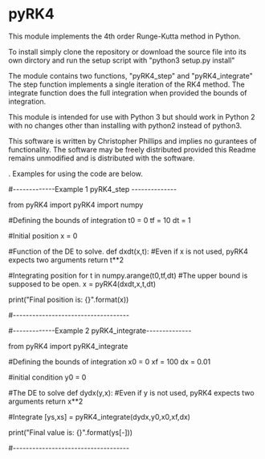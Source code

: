 # pyRK4
This module implements the 4th order Runge-Kutta method in Python.

To install simply clone the repository or download the source file into its own dirctory and run the setup script with "python3 setup.py install"

The module contains two functions, "pyRK4_step" and "pyRK4_integrate"
The step function implements a single iteration of the RK4 method.
The integrate function does the full integration when provided the bounds of integration.

This module is intended for use with Python 3 but should work in Python 2 with no changes other than installing with python2 instead of python3.

This software is written by Christopher Phillips and implies no gurantees of functionality.
The software may be freely distributed provided this Readme remains unmodified and is distributed with the software.

.
Examples for using the code are below.

#-------------Example 1 pyRK4_step --------------

 from pyRK4 import pyRK4
 import numpy
 
 #Defining the bounds of integration
 t0 = 0
 tf = 10
 dt = 1

 #Initial position
 x = 0

 #Function of the DE to solve.
 def dxdt(x,t): #Even if x is not used, pyRK4 expects two arguments
   return t**2
   

 #Integrating position
 for t in numpy.arange(t0,tf,dt) #The upper bound is supposed to be open.
   x = pyRK4(dxdt,x,t,dt)

 print("Final position is: {}".format(x))

#------------------------------------

#-------------Example 2 pyRK4_integrate--------------

 from pyRK4 import pyRK4_integrate
 
 #Defining the bounds of integration
 x0 = 0
 xf = 100
 dx = 0.01

 #initial condition
 y0 = 0

 #The DE to solve
 def dydx(y,x): #Even if y is not used, pyRK4 expects two arguments
   return x**2

 #Integrate
 [ys,xs] = pyRK4_integrate(dydx,y0,x0,xf,dx)

 print("Final value is: {}".format(ys[-]))

#------------------------------------
